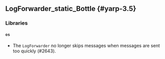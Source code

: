 LogForwarder_static_Bottle {#yarp-3.5}
--------------------------

### Libraries

#### `os`

* The `LogForwarder` no longer skips messages when messages are sent too
  quickly (#2643).
